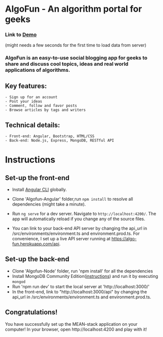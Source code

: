 # AlgoFun - An algorithm portal for geeks
### Link to [Demo](https://algofun-b2c47.firebaseapp.com/) 
(might needs a few seconds for the first time to load data from server)

### AlgoFun is an easy-to-use social blogging app for geeks to share and discuss cool topics, ideas and real world applications of algorithms.

## Key features: 
    - Sign up for an account
    - Post your ideas
    - Comment, follow and favor posts
    - Browse articles by tags and writers 

## Technical details:
    - Front-end: Angular, Bootstrap, HTML/CSS
    - Back-end: Node.js, Express, MongoDB, RESTful API

# Instructions

## Set-up the front-end
- Install [Angular CLI](https://github.com/angular/angular-cli#installation) globally.

- Clone 'Algofun-Angular' folder,run `npm install` to resolve all dependencies (might take a minute).

- Run `ng serve` for a dev server. Navigate to `http://localhost:4200/`. The app will automatically reload if you change any of the source files.

- You can link to your back-end API server by changing the api_url in /src/environments/environment.ts and environment.prod.ts. For convenience, I set up a live API server running at https://algo-fun.herokuapp.com/api.

## Set-up the back-end
- Clone 'Algofun-Node' folder, run 'npm install' for all the dependencies
- Install MongoDB Community Edition([instructions](https://docs.mongodb.com/manual/installation/#tutorials)) and run it by executing `mongod`
- Run 'npm run dev' to start the local server at 'http://localhost:3000/'
- In the front-end, link to "http://localhost:3000/api" by changing the api_url in /src/environments/environment.ts and environment.prod.ts. 

## Congratulations!
You have successfully set up the MEAN-stack application on your computer! In your browser, open http://localhost:4200 and play with it!




